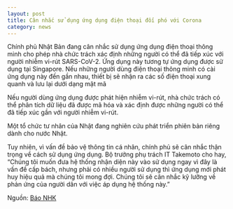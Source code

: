 ```yaml
---
layout: post
title: Cân nhắc sử dụng ứng dụng điện thoại đối phó với Corona
category: news
---
```

Chính phủ Nhật Bản đang cân nhắc sử dụng ứng dụng điện thoại thông minh cho phép nhà chức trách xác định những người có thể đã tiếp xúc với người nhiễm vi-rút SARS-CoV-2.
Ứng dụng này tương tự ứng dụng được sử dụng tại Singapore. Nếu những người dùng điện thoại thông minh có cài ứng dụng này đến gần nhau, thiết bị sẽ nhận ra các số điện thoại xung quanh và lưu lại dưới dạng mật mã

Nếu người dùng ứng dụng được phát hiện nhiễm vi-rút, nhà chức trách có thể phân tích dữ liệu đã được mã hóa và xác định được những người có thể đã tiếp xúc gần với người nhiễm vi-rút.

Một tổ chức tư nhân của Nhật đang nghiên cứu phát triển phiên bản riêng dành cho nước Nhật.

Tuy nhiên, vì vấn đề bảo vệ thông tin cá nhân, chính phủ sẽ cân nhắc thận trọng về cách sử dụng ứng dụng. Bộ trưởng phụ trách IT Takemoto cho hay, “Chúng tôi muốn đưa hệ thống nhận diện này vào sử dụng ngay vì đây là vấn đề cấp bách, nhưng phải có nhiều người sử dụng thì ứng dụng mới phát huy hiệu quả mà chúng tôi mong đợi. Chúng tôi sẽ cân nhắc kỹ lưỡng về phản ứng của người dân với việc áp dụng hệ thống này.”


Nguồn: [Báo NHK](https://www3.nhk.or.jp/news/html/20200413/k10012383421000.html)
